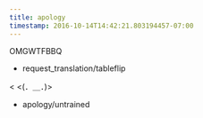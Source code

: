 ```yaml
---
title: apology
timestamp: 2016-10-14T14:42:21.803194457-07:00
---
```


OMGWTFBBQ
* request_translation/tableflip

< <(．＿．)>
* apology/untrained
